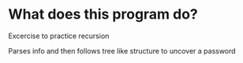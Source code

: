 # What does this program do?

Excercise to practice recursion

Parses info and then follows tree like structure to uncover a password
